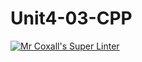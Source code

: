 # Unit4-03-CPP
[![Mr Coxall's Super Linter](https://github.com/ICS3U-Programming-SamuelNkongolo/Unit4-03-CPP/workflows/Mr%20Coxall's%20Super%20Linter/badge.svg)](https://github.com/ICS3U-Programming-SamuelNkongolo/Unit4-03-CPP/actions/)

